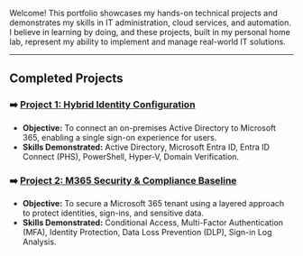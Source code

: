 Welcome! This portfolio showcases my hands-on technical projects and demonstrates my skills in IT administration, cloud services, and automation. I believe in learning by doing, and these projects, built in my personal home lab, represent my ability to implement and manage real-world IT solutions.

---

## Completed Projects

### ➡️ [Project 1: Hybrid Identity Configuration](./Project-01-Hybrid-Identity/README.md)
*   **Objective:** To connect an on-premises Active Directory to Microsoft 365, enabling a single sign-on experience for users.
*   **Skills Demonstrated:** Active Directory, Microsoft Entra ID, Entra ID Connect (PHS), PowerShell, Hyper-V, Domain Verification.

### ➡️ [Project 2: M365 Security & Compliance Baseline](./Project-02-M365-Security-Baseline/README.md)
*   **Objective:** To secure a Microsoft 365 tenant using a layered approach to protect identities, sign-ins, and sensitive data.
*   **Skills Demonstrated:** Conditional Access, Multi-Factor Authentication (MFA), Identity Protection, Data Loss Prevention (DLP), Sign-in Log Analysis.

